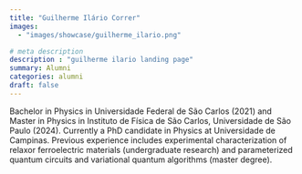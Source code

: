 ```yaml
---
title: "Guilherme Ilário Correr"
images: 
  - "images/showcase/guilherme_ilario.png"

# meta description
description : "guilherme ilario landing page"
summary: Alumni
categories: alumni
draft: false
---
```


Bachelor in Physics in Universidade Federal de São Carlos (2021) and Master in Physics in Instituto de Física de São Carlos, Universidade de São Paulo (2024). Currently a PhD candidate in Physics at Universidade de Campinas. Previous experience includes experimental characterization of relaxor ferroelectric materials (undergraduate research) and parameterized quantum circuits and variational quantum algorithms (master degree).